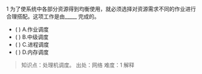 1
为了使系统中各部分资源得到均衡使用，就必须选择对资源需求不同的作业进行合理搭配。这项工作是由_____ 完成的。
- ( ) A.作业调度 
- ( ) B.中级调度 
- ( ) C.进程调度 
- ( ) D.内存调度

> 知识点：处理机调度。
> 出处：网络
> 难度：1
> 解释
